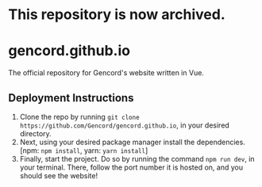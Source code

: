 # This repository is now archived.

# gencord.github.io
The official repository for Gencord's website written in Vue.


## Deployment Instructions

1. Clone the repo by running `git clone https://github.com/Gencord/gencord.github.io`, in your desired directory.
2. Next, using your desired package manager install the dependencies. [npm: `npm install`, yarn: `yarn install`]
3. Finally, start the project. Do so by running the command `npm run dev`, in your terminal. There, follow the port number it is hosted on, and you should see the website!
